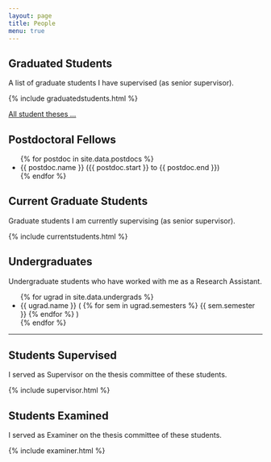 ```yaml
---
layout: page
title: People
menu: true
---
```



## Graduated Students

A list of graduate students I have supervised (as senior supervisor).

{% include graduatedstudents.html %}

<p><span class="moreinfo"><a href="{{ site.baseurl }}/theses">All student theses ...</a></span></p>

## Postdoctoral Fellows

<ul>
{% for postdoc in site.data.postdocs %}
    <li>{{ postdoc.name }} <span class="smaller">({{ postdoc.start }} to {{ postdoc.end }})</span>
        <!-- <ul class="smaller"><li>After: {{ postdoc.after }}</li></ul> -->
    </li>
{% endfor %}
</ul>

## Current Graduate Students

Graduate students I am currently supervising (as senior supervisor).

{% include currentstudents.html %}

## Undergraduates

Undergraduate students who have worked with me as a Research Assistant.

<ul>
{% for ugrad in site.data.undergrads %}
    <li>{{ ugrad.name }}
        <span class="smaller">(
        {% for sem in ugrad.semesters %}
            {{ sem.semester }}
        {% endfor %}
        )
        </span>
        <!--
        <ul class="smaller">
        {% for sem in ugrad.semesters %}
            <li>{{ sem.semester }} (Funding: {{ sem.funding }})</li>
        {% endfor %}
        </li>
        {% if ugrad.after %}
            <li>After: {{ ugrad.after }}</li>
        {% endif %}
        </ul>
        -->
    </li>
{% endfor %}
</ul>

<hr/>

## Students Supervised

I served as Supervisor on the thesis committee of these students.

{% include supervisor.html %}

## Students Examined

I served as Examiner on the thesis committee of these students.

{% include examiner.html %}

